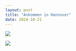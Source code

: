 ```yaml
---
layout: post
title: "Ankommen in Hannover"
date: 2024-10-21
---
```


<a href="../../img/AnkommeninHannover1.jpeg" target="_blank"><img src="../../img/AnkommeninHannover1.jpeg"/></a> 

<a href="../../img/AnkommeninHannover2.jpeg" target="_blank"><img src="../../img/AnkommeninHannover2.jpeg"/></a> 

